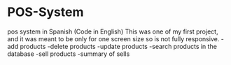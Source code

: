 # POS-System
pos system in Spanish (Code in English)
This was one of my first project, and it was meant to be only for one screen size so is not fully responsive. 
-add products
-delete products
-update products
-search products in the database
-sell products
-summary of sells
